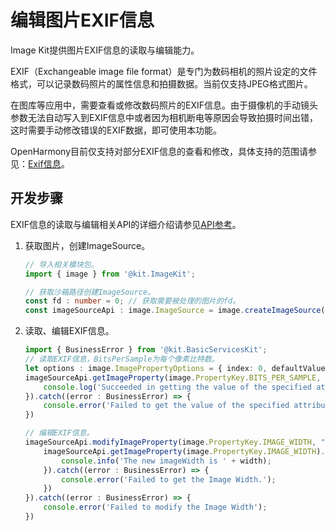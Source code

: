 # 编辑图片EXIF信息

Image Kit提供图片EXIF信息的读取与编辑能力。

EXIF（Exchangeable image file format）是专门为数码相机的照片设定的文件格式，可以记录数码照片的属性信息和拍摄数据。当前仅支持JPEG格式图片。

在图库等应用中，需要查看或修改数码照片的EXIF信息。由于摄像机的手动镜头参数无法自动写入到EXIF信息中或者因为相机断电等原因会导致拍摄时间出错，这时需要手动修改错误的EXIF数据，即可使用本功能。

OpenHarmony目前仅支持对部分EXIF信息的查看和修改，具体支持的范围请参见：[Exif信息](../../reference/apis-image-kit/js-apis-image.md#propertykey7)。

## 开发步骤

EXIF信息的读取与编辑相关API的详细介绍请参见[API参考](../../reference/apis-image-kit/js-apis-image.md#getimageproperty11)。

1. 获取图片，创建ImageSource。

   ```ts
   // 导入相关模块包。
   import { image } from '@kit.ImageKit';

   // 获取沙箱路径创建ImageSource。
   const fd : number = 0; // 获取需要被处理的图片的fd。
   const imageSourceApi : image.ImageSource = image.createImageSource(fd);
   ```

2. 读取、编辑EXIF信息。

    ```ts
    import { BusinessError } from '@kit.BasicServicesKit';
    // 读取EXIF信息，BitsPerSample为每个像素比特数。
    let options : image.ImagePropertyOptions = { index: 0, defaultValue: '9999' }
    imageSourceApi.getImageProperty(image.PropertyKey.BITS_PER_SAMPLE, options).then((data : string) => {
        console.log('Succeeded in getting the value of the specified attribute key of the image.');
    }).catch((error : BusinessError) => {
        console.error('Failed to get the value of the specified attribute key of the image.');
    })

    // 编辑EXIF信息。
    imageSourceApi.modifyImageProperty(image.PropertyKey.IMAGE_WIDTH, "120").then(() => {
        imageSourceApi.getImageProperty(image.PropertyKey.IMAGE_WIDTH).then((width : string) => {
            console.info('The new imageWidth is ' + width);
        }).catch((error : BusinessError) => {
            console.error('Failed to get the Image Width.');
        })
    }).catch((error : BusinessError) => {
        console.error('Failed to modify the Image Width');
    })
    ```
